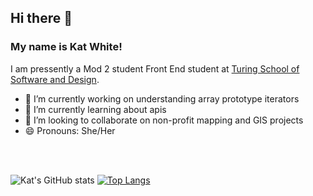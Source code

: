 ## Hi there 👋

### My name is Kat White! 

I am pressently a Mod 2 student Front End student at [Turing School of Software and Design](https://github.com/turingschool).


- 🔭 I’m currently working on understanding array prototype iterators
- 🌱 I’m currently learning about apis
- 👯 I’m looking to collaborate on non-profit mapping and GIS projects
- 😄 Pronouns: She/Her
<!-- - 🤔 I’m looking for help with ... -->
<!-- - 💬 Ask me about ...
- 📫 How to reach me: ... -->
<!-- - ⚡ Fun fact: 
 -->
<br>
<br>

 
![Kat's GitHub stats](https://github-readme-stats.vercel.app/api?username=k-atwhite&show_icons=true)
[![Top Langs](https://github-readme-stats.vercel.app/api/top-langs/?username=k-atwhite&layout=compact)](https://github.com/k-atwhite/github-readme-stats)


<!-- 
<a href="https://github.com/k-atwhite/github-readme-stats">
  <img align="center" src="https://github-readme-stats.vercel.app/api?username=k-atwhite&show_icons=true&theme=onedark" />
</a>
<a href="https://github.com/k-atwhite/convoychat">
  <img align="center" src="https://github-readme-stats.vercel.app/api/top-langs/?username=k-atwhite&layout=compact)](https://github.com/k-atwhite/github-readme-stats" />
</a>
 -->
